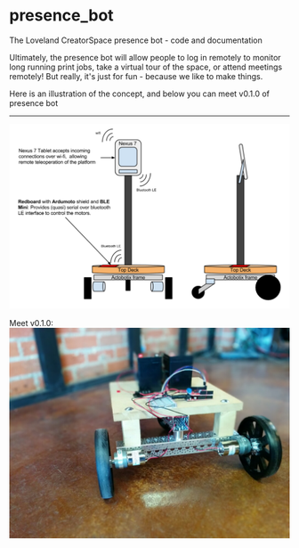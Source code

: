presence_bot
============

The Loveland CreatorSpace presence bot - code and documentation

Ultimately, the presence bot will allow people to log in remotely to monitor long running print jobs, take a virtual tour of the space, or attend meetings remotely! But really, it's just for fun - because we like to make things.


Here is an illustration of the concept, and below you can meet v0.1.0 of presence bot

-----------


!["Artist's" rendering](https://github.com/lovelandcreatorspace/presence_bot/raw/master/doc/images/presence_bot_conceptual.png)

Meet v0.1.0: 
![Presence Bot v0.1.0 (image)](https://github.com/lovelandcreatorspace/presence_bot/blob/master/doc/images/presence_bot_v_0.1.jpg?raw=true)
